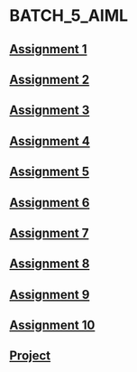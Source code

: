 # BATCH_5_AIML
## [Assignment 1](https://github.com/RAGHAVA1311/BATCH_5_AIML/blob/main/assignment_1_pynb.ipynb)
## [Assignment 2](https://github.com/RAGHAVA1311/BATCH_5_AIML/blob/main/ASSIGNMENT_2.ipynb)
## [Assignment 3](https://github.com/RAGHAVA1311/BATCH_5_AIML/blob/main/Assignment3.ipynb)
## [Assignment 4](https://github.com/RAGHAVA1311/BATCH_5_AIML/blob/main/Assignment_4.ipynb)
## [Assignment 5](https://github.com/RAGHAVA1311/BATCH_5_AIML/blob/main/Assignment_5.ipynb)
## [Assignment 6](https://github.com/RAGHAVA1311/BATCH_5_AIML/blob/main/Assignment_6.ipynb)
## [Assignment 7](https://github.com/RAGHAVA1311/BATCH_5_AIML/blob/main/Asiignment_7.ipynb)
## [Assignment 8](https://github.com/RAGHAVA1311/BATCH_5_AIML/blob/main/ASSIGNMENT_8.ipynb)
## [Assignment 9](https://github.com/RAGHAVA1311/BATCH_5_AIML/blob/main/Assignment_9.ipynb)
## [Assignment 10](https://github.com/RAGHAVA1311/BATCH_5_AIML/blob/main/Assignment_10.ipynb)
## [Project](https://github.com/RAGHAVA1311/BATCH_5_AIML/blob/main/Loan_Eligibility_Prediction.ipynb)

